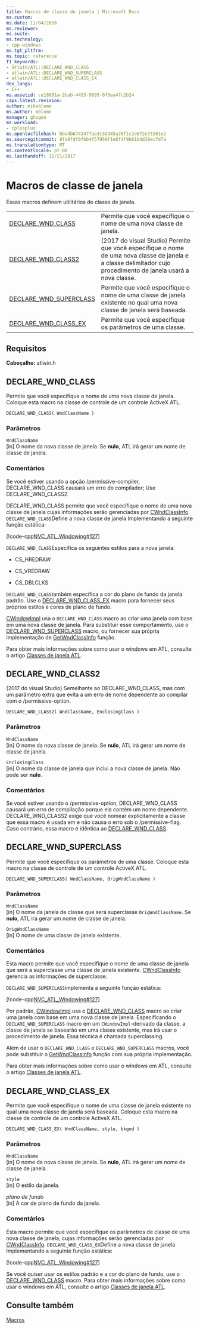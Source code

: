 ```yaml
---
title: Macros de classe de janela | Microsoft Docs
ms.custom: 
ms.date: 11/04/2016
ms.reviewer: 
ms.suite: 
ms.technology:
- cpp-windows
ms.tgt_pltfrm: 
ms.topic: reference
f1_keywords:
- atlwin/ATL::DECLARE_WND_CLASS
- atlwin/ATL::DECLARE_WND_SUPERCLASS
- atlwin/ATL::DECLARE_WND_CLASS_EX
dev_langs:
- C++
ms.assetid: ce18681a-2bab-4453-9895-0f3ea47c2b24
caps.latest.revision: 
author: mikeblome
ms.author: mblome
manager: ghogen
ms.workload:
- cplusplus
ms.openlocfilehash: bba4b6743477ae3c3d345a20f1c2e672e73261e2
ms.sourcegitcommit: 8fa8fdf0fbb4f57950f1e8f4f9b81b4d39ec7d7a
ms.translationtype: MT
ms.contentlocale: pt-BR
ms.lasthandoff: 12/21/2017
---
```

# <a name="window-class-macros"></a>Macros de classe de janela
Essas macros definem utilitários de classe de janela.  
  
|||  
|-|-|  
|[DECLARE_WND_CLASS](#declare_wnd_class)|Permite que você especifique o nome de uma nova classe de janela.| 
|[DECLARE_WND_CLASS2](#declare_wnd_class2)|(2017 do visual Studio) Permite que você especifique o nome de uma nova classe de janela e a classe delimitador cujo procedimento de janela usará a nova classe.| 
|[DECLARE_WND_SUPERCLASS](#declare_wnd_superclass)|Permite que você especifique o nome de uma classe de janela existente no qual uma nova classe de janela será baseada.|  
|[DECLARE_WND_CLASS_EX](#declare_wnd_class_ex)|Permite que você especifique os parâmetros de uma classe.|  

## <a name="requirements"></a>Requisitos  
 **Cabeçalho:** atlwin.h  
   
##  <a name="declare_wnd_class"></a>DECLARE_WND_CLASS  
 Permite que você especifique o nome de uma nova classe de janela. Coloque esta macro na classe de controle de um controle ActiveX ATL.  
  
```
DECLARE_WND_CLASS( WndClassName )
```  
  
### <a name="parameters"></a>Parâmetros  
 `WndClassName`  
 [in] O nome da nova classe de janela. Se **nulo**, ATL irá gerar um nome de classe de janela.  
  
### <a name="remarks"></a>Comentários  
 Se você estiver usando a opção /permissive-compiler, DECLARE_WND_CLASS causará um erro do compilador; Use DECLARE_WND_CLASS2.
 
 DECLARE_WND_CLASS permite que você especifique o nome de uma nova classe de janela cujas informações serão gerenciadas por [CWndClassInfo](cwndclassinfo-class.md). `DECLARE_WND_CLASS`Define a nova classe de janela Implementando a seguinte função estática:  
  
 [!code-cpp[NVC_ATL_Windowing#127](../../atl/codesnippet/cpp/window-class-macros_1.cpp)]  
  
 `DECLARE_WND_CLASS`Especifica os seguintes estilos para a nova janela:  
  
-   CS_HREDRAW  
  
-   CS_VREDRAW  
  
-   CS_DBLCLKS  
  
 `DECLARE_WND_CLASS`também especifica a cor do plano de fundo da janela padrão. Use o [DECLARE_WND_CLASS_EX](#declare_wnd_class_ex) macro para fornecer seus próprios estilos e cores de plano de fundo.  
  
 [CWindowImpl](cwindowimpl-class.md) usa o `DECLARE_WND_CLASS` macro ao criar uma janela com base em uma nova classe de janela. Para substituir esse comportamento, use o [DECLARE_WND_SUPERCLASS](#declare_wnd_superclass) macro, ou fornecer sua própria implementação de [GetWndClassInfo](cwindowimpl-class.md#getwndclassinfo) função.  

  
 Para obter mais informações sobre como usar o windows em ATL, consulte o artigo [Classes de janela ATL](../../atl/atl-window-classes.md).  

##  <a name="declare_wnd_class2"></a>DECLARE_WND_CLASS2  
 (2017 do visual Studio) Semelhante ao DECLARE_WND_CLASS, mas com um parâmetro extra que evita a um erro de nome dependente ao compilar com o /permissive-option.
  
```
DECLARE_WND_CLASS2( WndClassName, EnclosingClass )
```  
  
### <a name="parameters"></a>Parâmetros  
 `WndClassName`  
 [in] O nome da nova classe de janela. Se **nulo**, ATL irá gerar um nome de classe de janela. 

 `EnclosingClass`  
 [in] O nome da classe de janela que inclui a nova classe de janela. Não pode ser **nulo**.  
  
### <a name="remarks"></a>Comentários 
Se você estiver usando o /permissive-option, DECLARE_WND_CLASS causará um erro de compilação porque ela contém um nome dependente. DECLARE_WND_CLASS2 exige que você nomear explicitamente a classe que essa macro é usada em e não causa o erro sob o /permissive-flag.
Caso contrário, essa macro é idêntica ao [DECLARE_WND_CLASS](#declare_wnd_class).
   
##  <a name="declare_wnd_superclass"></a>DECLARE_WND_SUPERCLASS  
 Permite que você especifique os parâmetros de uma classe. Coloque esta macro na classe de controle de um controle ActiveX ATL.  
  
```
DECLARE_WND_SUPERCLASS( WndClassName, OrigWndClassName )
```  
  
### <a name="parameters"></a>Parâmetros  
 `WndClassName`  
 [in] O nome da janela de classe que será superclasse `OrigWndClassName`. Se **nulo**, ATL irá gerar um nome de classe de janela.  
  
 `OrigWndClassName`  
 [in] O nome de uma classe de janela existente.  
  
### <a name="remarks"></a>Comentários  
 Esta macro permite que você especifique o nome de uma classe de janela que será a superclasse uma classe de janela existente. [CWndClassInfo](cwndclassinfo-class.md) gerencia as informações de superclasse.  
  
 `DECLARE_WND_SUPERCLASS`implementa a seguinte função estática:  
  
 [!code-cpp[NVC_ATL_Windowing#127](../../atl/codesnippet/cpp/window-class-macros_1.cpp)]  
  
 Por padrão, [CWindowImpl](cwindowimpl-class.md) usa o [DECLARE_WND_CLASS](#declare_wnd_class) macro ao criar uma janela com base em uma nova classe de janela. Especificando o `DECLARE_WND_SUPERCLASS` macro em um `CWindowImpl`-derivado da classe, a classe de janela se basearão em uma classe existente, mas irá usar o procedimento de janela. Essa técnica é chamada superclassing.  
  
 Além de usar o `DECLARE_WND_CLASS` e `DECLARE_WND_SUPERCLASS` macros, você pode substituir o [GetWndClassInfo](cwindowimpl-class.md#getwndclassinfo) função com sua própria implementação.  

  
 Para obter mais informações sobre como usar o windows em ATL, consulte o artigo [Classes de janela ATL](../../atl/atl-window-classes.md).  
  
##  <a name="declare_wnd_class_ex"></a>DECLARE_WND_CLASS_EX  
 Permite que você especifique o nome de uma classe de janela existente no qual uma nova classe de janela será baseada. Coloque esta macro na classe de controle de um controle ActiveX ATL.  
  
```
DECLARE_WND_CLASS_EX( WndClassName, style, bkgnd )
```  
  
### <a name="parameters"></a>Parâmetros  
 `WndClassName`  
 [in] O nome da nova classe de janela. Se **nulo**, ATL irá gerar um nome de classe de janela.  
  
 `style`  
 [in] O estilo da janela.  
  
 *plano de fundo*  
 [in] A cor de plano de fundo da janela.  
  
### <a name="remarks"></a>Comentários  
 Esta macro permite que você especifique os parâmetros de classe de uma nova classe de janela, cujas informações serão gerenciadas por [CWndClassInfo](cwndclassinfo-class.md). `DECLARE_WND_CLASS_EX`Define a nova classe de janela Implementando a seguinte função estática:  
  
 [!code-cpp[NVC_ATL_Windowing#127](../../atl/codesnippet/cpp/window-class-macros_1.cpp)]  
  
 Se você quiser usar os estilos padrão e a cor do plano de fundo, use o [DECLARE_WND_CLASS](#declare_wnd_class) macro. Para obter mais informações sobre como usar o windows em ATL, consulte o artigo [Classes de janela ATL](../../atl/atl-window-classes.md).  
  
## <a name="see-also"></a>Consulte também  
 [Macros](atl-macros.md)









